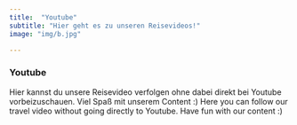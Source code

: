 ```yaml
---
title:  "Youtube"
subtitle: "Hier geht es zu unseren Reisevideos!"
image: "img/b.jpg"

---
```


### Youtube
Hier kannst du unsere Reisevideo verfolgen ohne dabei direkt bei Youtube vorbeizuschauen. Viel Spaß mit unserem Content :)
Here you can follow our travel video without going directly to Youtube. Have fun with our content :)
